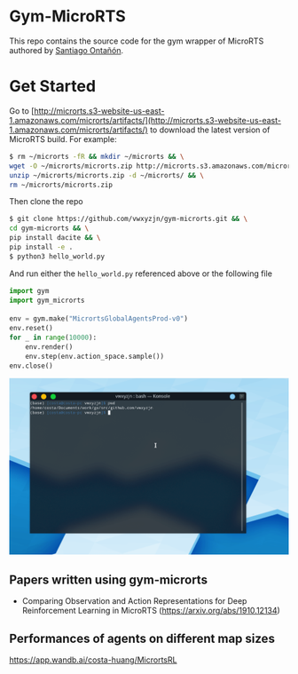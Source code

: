 # Gym-MicroRTS

This repo contains the source code for the gym wrapper of MicroRTS authored by [Santiago Ontañón](https://github.com/santiontanon/microrts). 

# Get Started

Go to [http://microrts.s3-website-us-east-1.amazonaws.com/microrts/artifacts/](http://microrts.s3-website-us-east-1.amazonaws.com/microrts/artifacts/) to download the latest version of MicroRTS build. For example:

```bash
$ rm ~/microrts -fR && mkdir ~/microrts && \
wget -O ~/microrts/microrts.zip http://microrts.s3.amazonaws.com/microrts/artifacts/202002051504.microrts.zip && \
unzip ~/microrts/microrts.zip -d ~/microrts/ && \
rm ~/microrts/microrts.zip
```

Then clone the repo

```bash
$ git clone https://github.com/vwxyzjn/gym-microrts.git && \
cd gym-microrts && \
pip install dacite && \
pip install -e .
$ python3 hello_world.py
```

And run either the `hello_world.py` referenced above or the following file
```python
import gym
import gym_microrts

env = gym.make("MicrortsGlobalAgentsProd-v0")
env.reset()
for _ in range(10000):
    env.render()
    env.step(env.action_space.sample())
env.close()
```
![demo.gif](demo.gif)

## Papers written using gym-microrts

* Comparing Observation and Action Representations for Deep Reinforcement Learning in MicroRTS (https://arxiv.org/abs/1910.12134)

## Performances of agents on different map sizes

https://app.wandb.ai/costa-huang/MicrortsRL
